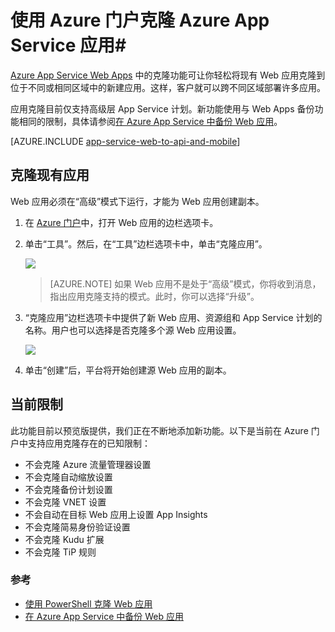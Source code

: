 <properties
	pageTitle="使用 Azure 门户克隆 Web 应用"
	description="了解如何使用 Azure 门户将 Web 应用克隆到新的 Web 应用。"
	services="app-service\web"
	documentationCenter=""
	authors="ahmedelnably"
	manager="stefsch"
	editor=""/>

<tags
	ms.service="app-service-web"
	ms.workload="web"
	ms.tgt_pltfrm="na"
	ms.devlang="na"
	ms.topic="article"
	ms.date="03/08/2016"
	wacn.date="09/26/2016"
	ms.author="ahmedelnably"/>

# 使用 Azure 门户克隆 Azure App Service 应用#

[Azure App Service Web Apps](/documentation/articles/app-service-changes-existing-services/) 中的克隆功能可让你轻松将现有 Web 应用克隆到位于不同或相同区域中的新建应用。这样，客户就可以跨不同区域部署许多应用。

应用克隆目前仅支持高级层 App Service 计划。新功能使用与 Web Apps 备份功能相同的限制，具体请参阅[在 Azure App Service 中备份 Web 应用](/documentation/articles/web-sites-backup/)。

[AZURE.INCLUDE [app-service-web-to-api-and-mobile](../../includes/app-service-web-to-api-and-mobile.md)]


## 克隆现有应用 ##

Web 应用必须在“高级”模式下运行，才能为 Web 应用创建副本。

1. 在 [Azure 门户](https://portal.azure.cn/)中，打开 Web 应用的边栏选项卡。
2. 单击“工具”。然后，在“工具”边栏选项卡中，单击“克隆应用”。

	![][1]

	> [AZURE.NOTE]
	如果 Web 应用不是处于“高级”模式，你将收到消息，指出应用克隆支持的模式。此时，你可以选择“升级”。
	
3. “克隆应用”边栏选项卡中提供了新 Web 应用、资源组和 App Service 计划的名称。用户也可以选择是否克隆多个源 Web 应用设置。

	![][2]

4. 单击“创建”后，平台将开始创建源 Web 应用的副本。

## 当前限制 ##

此功能目前以预览版提供，我们正在不断地添加新功能。以下是当前在 Azure 门户中支持应用克隆存在的已知限制：

- 不会克隆 Azure 流量管理器设置
- 不会克隆自动缩放设置
- 不会克隆备份计划设置
- 不会克隆 VNET 设置
- 不会自动在目标 Web 应用上设置 App Insights
- 不会克隆简易身份验证设置
- 不会克隆 Kudu 扩展
- 不会克隆 TiP 规则


### 参考 ###
- [使用 PowerShell 克隆 Web 应用](/documentation/articles/app-service-web-app-cloning/)
- [在 Azure App Service 中备份 Web 应用](/documentation/articles/web-sites-backup/)

<!--Image references-->
[1]: ./media/app-service-web-app-cloning-portal/CloningBlade.png
[2]: ./media/app-service-web-app-cloning-portal/CloneSettings.png
<!---HONumber=Mooncake_0328_2016-->